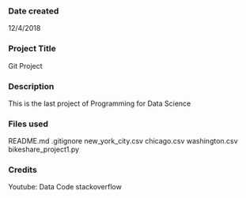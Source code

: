 ### Date created
12/4/2018

### Project Title
Git Project

### Description
This is the last project of Programming for Data Science		

### Files used
README.md
.gitignore
new_york_city.csv
chicago.csv
washington.csv
bikeshare_project1.py
### Credits
Youtube: Data Code
stackoverflow


